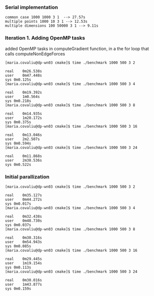 ### Serial implementation
```
common case 1000 1000 3 1  --> 27.57s
multiple points 1000 10 3 1 --> 12.53s
multiple dimensions 100 50000 3 1 --> 9.11s
```
### Iteration 1. Adding OpenMP tasks
added OpenMP tasks in computeGradient function, in a the for loop that calls computeNonEdgeForces
```
[maria.covaliu@dp-wn03 cmake]$ time ./benchmark 1000 500 3 2

real	0m26.538s
user	0m47.448s
sys	0m0.125s
[maria.covaliu@dp-wn03 cmake]$ time ./benchmark 1000 500 3 4

real	0m19.392s
user	1m0.564s
sys	0m0.218s
[maria.covaliu@dp-wn03 cmake]$ time ./benchmark 1000 500 3 8

real	0m14.935s
user	1m20.172s
sys	0m0.375s
[maria.covaliu@dp-wn03 cmake]$ time ./benchmark 1000 500 3 16

real	0m13.046s
user	2m2.507s
sys	0m0.594s
[maria.covaliu@dp-wn03 cmake]$ time ./benchmark 1000 500 3 24

real	0m11.868s
user	2m38.536s
sys	0m0.522s
```

### Initial parallization
```
[maria.covaliu@dp-wn03 cmake]$ time ./benchmark 1000 500 3 2

real	0m35.127s
user	0m44.272s
sys	0m0.017s
[maria.covaliu@dp-wn03 cmake]$ time ./benchmark 1000 500 3 4

real	0m32.438s
user	0m48.730s
sys	0m0.037s
[maria.covaliu@dp-wn03 cmake]$ time ./benchmark 1000 500 3 8

real	0m30.316s
user	0m54.943s
sys	0m0.085s
[maria.covaliu@dp-wn03 cmake]$ time ./benchmark 1000 500 3 16

real	0m29.445s
user	1m19.154s
sys	0m0.113s
[maria.covaliu@dp-wn03 cmake]$ time ./benchmark 1000 500 3 24

real	0m30.016s
user	1m43.877s
sys	0m0.159s
```
